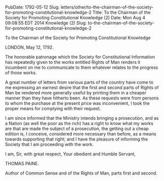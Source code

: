 PubDate: 1792-05-12
Slug: letters/other/to-the-chairman-of-the-society-for-promoting-constitutional-knowledge-2
Title: To the Chairman of the Society for Promoting Constitutional Knowledge (2)
Date: Mon Aug  4 09:08:55 EDT 2014
   Knowledge (2) Slug:
   to-the-chairman-of-the-society-for-promoting-constitutional-knowledge-2

   To the Chairman of the Society for Promoting Constitutional Knowledge

   LONDON, May 12, 1792.

   The honorable patronage which the Society for Constitutional Information
   has repeatedly given to the works entitled Rights of Man renders it
   incumbent on me to communicate to them whatever relates to the progress of
   those works.

   A great number of letters from various parts of the country have come to
   me expressing an earnest desire that the first and second parts of Rights
   of Man be rendered more generally useful by printing them in a cheaper
   manner than they have hitherto been. As these requests were from persons
   to whom the purchase at the present price was inconvenient, I took the
   proper means for complying with their request.

   I am since informed that the Ministry intends bringing a prosecution, and
   as a Nation (as well the poor as the rich) has a right to know what my
   works are that are made the subject of a prosecution, the getting out a
   cheap edition is, I conceive, considered more necessary than before, as a
   means towards supporting that right; and I have the pleasure of informing
   the Society that I am proceeding with the work.

   I am, Sir, with great respect, Your obedient and Humble Servant,

   THOMAS PAINE.

   Author of Common Sense and of the Rights of Man, parts first and second.


